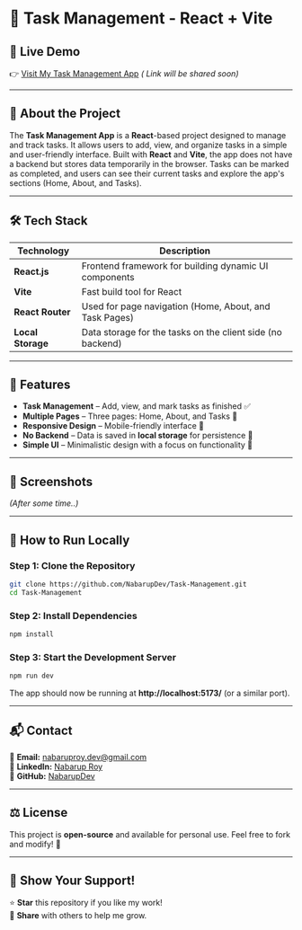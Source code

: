 # 📝 Task Management - React + Vite  

## 🚀 Live Demo  
👉 [Visit My Task Management App](https://github.com/NabarupDev/Task-Management) _( Link will be shared soon)_

---

## 📌 About the Project  
The **Task Management App** is a **React**-based project designed to manage and track tasks. It allows users to add, view, and organize tasks in a simple and user-friendly interface. Built with **React** and **Vite**, the app does not have a backend but stores data temporarily in the browser. Tasks can be marked as completed, and users can see their current tasks and explore the app's sections (Home, About, and Tasks).

---

## 🛠️ Tech Stack  

| Technology    | Description  |
|--------------|-------------|
| **React.js** | Frontend framework for building dynamic UI components |
| **Vite** | Fast build tool for React |
| **React Router** | Used for page navigation (Home, About, and Task Pages) |
| **Local Storage** | Data storage for the tasks on the client side (no backend) |

---

## 🎯 Features  
- **Task Management** – Add, view, and mark tasks as finished ✅  
- **Multiple Pages** – Three pages: Home, About, and Tasks 🔄  
- **Responsive Design** – Mobile-friendly interface 📱  
- **No Backend** – Data is saved in **local storage** for persistence 💾  
- **Simple UI** – Minimalistic design with a focus on functionality 🎨  

---

## 📸 Screenshots  
_(After some time..)_  

---

## 🚀 How to Run Locally  

### **Step 1: Clone the Repository**  
```sh
git clone https://github.com/NabarupDev/Task-Management.git
cd Task-Management
```

### **Step 2: Install Dependencies**  
```sh
npm install
```

### **Step 3: Start the Development Server**  
```sh
npm run dev
```

The app should now be running at **http://localhost:5173/** (or a similar port).

---

## 📬 Contact  

📧 **Email:** nabaruproy.dev@gmail.com  
💼 **LinkedIn:** [Nabarup Roy](https://www.linkedin.com/in/nabarup-roy/)  
🐙 **GitHub:** [NabarupDev](https://github.com/NabarupDev)  

---

## ⚖️ License  
This project is **open-source** and available for personal use. Feel free to fork and modify! 🚀  

---

## 💖 Show Your Support!  
⭐ **Star** this repository if you like my work!  
📢 **Share** with others to help me grow.  

